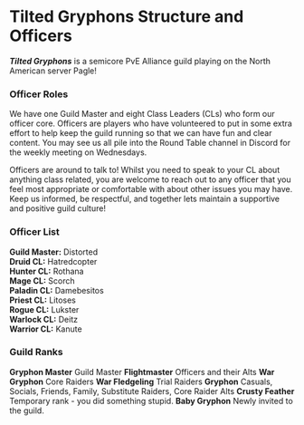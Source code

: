 # Tilted Gryphons Structure and Officers

**_Tilted Gryphons_** is a semicore PvE Alliance guild playing on the North American server Pagle!

### Officer Roles
We have one Guild Master and eight Class Leaders (CLs) who form our officer core. Officers are players who have volunteered to put in some extra effort to help keep the guild running so that we can have fun and clear content. You may see us all pile into the Round Table channel in Discord for the weekly meeting on Wednesdays.

Officers are around to talk to! Whilst you need to speak to your CL about anything class related, you are welcome to reach out to any officer that you feel most appropriate or comfortable with about other issues you may have. Keep us informed, be respectful, and together lets maintain a supportive and positive guild culture!

### Officer List
**Guild Master:** Distorted <br />
**Druid CL:** Hatredcopter <br />
**Hunter CL:** Rothana <br />
**Mage CL:** Scorch <br />
**Paladin CL:** Damebesitos <br />
**Priest CL:** Litoses <br />
**Rogue CL:** Lukster <br />
**Warlock CL:** Deitz <br />
**Warrior CL:** Kanute

### Guild Ranks
**Gryphon Master** Guild Master
**Flightmaster** Officers and their Alts
**War Gryphon** Core Raiders
**War Fledgeling** Trial Raiders
**Gryphon** Casuals, Socials, Friends, Family, Substitute Raiders, Core Raider Alts
**Crusty Feather** Temporary rank - you did something stupid.
**Baby Gryphon** Newly invited to the guild.
